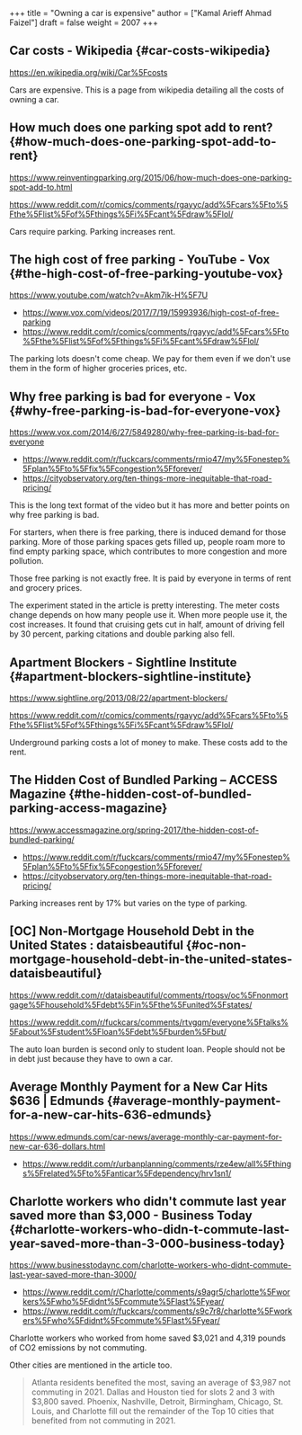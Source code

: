 +++
title = "Owning a car is expensive"
author = ["Kamal Arieff Ahmad Faizel"]
draft = false
weight = 2007
+++

## Car costs - Wikipedia {#car-costs-wikipedia}

<https://en.wikipedia.org/wiki/Car%5Fcosts>

Cars are expensive. This is a page from wikipedia detailing all the costs of owning a car.


## How much does one parking spot add to rent? {#how-much-does-one-parking-spot-add-to-rent}

<https://www.reinventingparking.org/2015/06/how-much-does-one-parking-spot-add-to.html>

<https://www.reddit.com/r/comics/comments/rgayyc/add%5Fcars%5Fto%5Fthe%5Flist%5Fof%5Fthings%5Fi%5Fcant%5Fdraw%5Flol/>

Cars require parking. Parking increases rent.


## The high cost of free parking - YouTube - Vox {#the-high-cost-of-free-parking-youtube-vox}

<https://www.youtube.com/watch?v=Akm7ik-H%5F7U>

-   <https://www.vox.com/videos/2017/7/19/15993936/high-cost-of-free-parking>
-   <https://www.reddit.com/r/comics/comments/rgayyc/add%5Fcars%5Fto%5Fthe%5Flist%5Fof%5Fthings%5Fi%5Fcant%5Fdraw%5Flol/>

The parking lots doesn't come cheap. We pay for them even if we don't use them in the form of higher groceries prices, etc.


## Why free parking is bad for everyone - Vox {#why-free-parking-is-bad-for-everyone-vox}

<https://www.vox.com/2014/6/27/5849280/why-free-parking-is-bad-for-everyone>

-   <https://www.reddit.com/r/fuckcars/comments/rmio47/my%5Fonestep%5Fplan%5Fto%5Ffix%5Fcongestion%5Fforever/>
-   <https://cityobservatory.org/ten-things-more-inequitable-that-road-pricing/>

This is the long text format of the video but it has more and better points on why free parking is bad.

For starters, when there is free parking, there is induced demand for those parking. More of those parking spaces gets filled up, people roam more to find empty parking space, which contributes to more congestion and more pollution.

Those free parking is not exactly free. It is paid by everyone in terms of rent and grocery prices.

The experiment stated in the article is pretty interesting. The meter costs change depends on how many people use it. When more people use it, the cost increases. It found that cruising gets cut in half, amount of driving fell by 30 percent, parking citations and double parking also fell.


## Apartment Blockers - Sightline Institute {#apartment-blockers-sightline-institute}

<https://www.sightline.org/2013/08/22/apartment-blockers/>

<https://www.reddit.com/r/comics/comments/rgayyc/add%5Fcars%5Fto%5Fthe%5Flist%5Fof%5Fthings%5Fi%5Fcant%5Fdraw%5Flol/>

Underground parking costs a lot of money to make. These costs add to the rent.


## The Hidden Cost of Bundled Parking – ACCESS Magazine {#the-hidden-cost-of-bundled-parking-access-magazine}

<https://www.accessmagazine.org/spring-2017/the-hidden-cost-of-bundled-parking/>

-   <https://www.reddit.com/r/fuckcars/comments/rmio47/my%5Fonestep%5Fplan%5Fto%5Ffix%5Fcongestion%5Fforever/>
-   <https://cityobservatory.org/ten-things-more-inequitable-that-road-pricing/>

Parking increases rent by 17% but varies on the type of parking.


## [OC] Non-Mortgage Household Debt in the United States : dataisbeautiful {#oc-non-mortgage-household-debt-in-the-united-states-dataisbeautiful}

<https://www.reddit.com/r/dataisbeautiful/comments/rtoqsv/oc%5Fnonmortgage%5Fhousehold%5Fdebt%5Fin%5Fthe%5Funited%5Fstates/>

<https://www.reddit.com/r/fuckcars/comments/rtvgqm/everyone%5Ftalks%5Fabout%5Fstudent%5Floan%5Fdebt%5Fburden%5Fbut/>

The auto loan burden is second only to student loan. People should not be in debt just because they have to own a car.


## Average Monthly Payment for a New Car Hits $636 | Edmunds {#average-monthly-payment-for-a-new-car-hits-636-edmunds}

<https://www.edmunds.com/car-news/average-monthly-car-payment-for-new-car-636-dollars.html>

-   <https://www.reddit.com/r/urbanplanning/comments/rze4ew/all%5Fthings%5Frelated%5Fto%5Fanticar%5Fdependency/hrv1sn1/>


## Charlotte workers who didn't commute last year saved more than $3,000 - Business Today {#charlotte-workers-who-didn-t-commute-last-year-saved-more-than-3-000-business-today}

<https://www.businesstodaync.com/charlotte-workers-who-didnt-commute-last-year-saved-more-than-3000/>

-   <https://www.reddit.com/r/Charlotte/comments/s9agr5/charlotte%5Fworkers%5Fwho%5Fdidnt%5Fcommute%5Flast%5Fyear/>
-   <https://www.reddit.com/r/fuckcars/comments/s9c7r8/charlotte%5Fworkers%5Fwho%5Fdidnt%5Fcommute%5Flast%5Fyear/>

Charlotte workers who worked from home saved $3,021 and 4,319 pounds of CO2 emissions by not commuting.

Other cities are mentioned in the article too.

> Atlanta residents benefited the most, saving an average of $3,987 not commuting in 2021. Dallas and Houston tied for slots 2 and 3 with $3,800 saved. Phoenix, Nashville, Detroit, Birmingham, Chicago, St. Louis, and Charlotte fill out the remainder of the Top 10 cities that benefited from not commuting in 2021.
